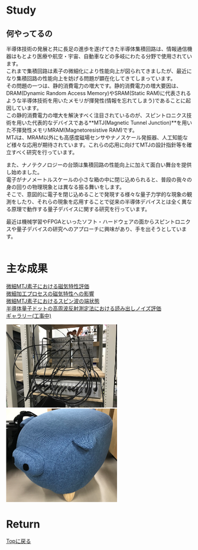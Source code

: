 <!-- Google tag (gtag.js) -->
<script async src="https://www.googletagmanager.com/gtag/js?id=G-8P412RLRC8"></script>
<script>
  window.dataLayer = window.dataLayer || [];
  function gtag(){dataLayer.push(arguments);}
  gtag('js', new Date());

  gtag('config', 'G-8P412RLRC8');
</script>

# Study
## 何やってるの
半導体技術の発展と共に長足の進歩を遂げてきた半導体集積回路は、情報通信機器はもとより医療や航空・宇宙、自動車などの多岐にわたる分野で使用されています。<br>
これまで集積回路は素子の微細化により性能向上が図られてきましたが、最近になり集積回路の性能向上を妨げる問題が顕在化してきてしまっています。<br>
その問題の一つは、静的消費電力の増大です。静的消費電力の増大要因は、DRAM(Dynamic Random Access Memory)やSRAM(Static RAM)に代表されるような半導体技術を用いたメモリが揮発性(情報を忘れてしまう)であることに起因しています。<br>
この静的消費電力の増大を解決すべく注目されているのが、スピントロニクス技術を用いた代表的なデバイスである**MTJ(Magnetic Tunnel Junction)**を用いた不揮発性メモリMRAM(Magnetoresistive RAM)です。<br>
MTJは、MRAM以外にも高感度磁場センサやナノスケール発振器、人工知能など様々な応用が期待されています。これらの応用に向けてMTJの設計指針等を確立すべく研究を行っています。<br>

また、ナノテクノロジーの台頭は集積回路の性能向上に加えて面白い舞台を提供し始めました。<br>
電子がナノメートルスケールの小さな箱の中に閉じ込められると、普段の我々の身の回りの物理現象とは異なる振る舞いをします。<br>
そこで、意図的に電子を閉じ込めることで発現する様々な量子力学的な現象の観測をしたり、それらの現象を応用することで従来の半導体デバイスとは全く異なる原理で動作する量子デバイスに関する研究を行っています。<br>

最近は機械学習やFPGAといったソフト・ハードウェアの面からスピントロニクスや量子デバイスの研究へのアプローチに興味があり、手を出そうとしています。<br><br>

# 主な成果
[微細MTJ素子における磁気特性評価](./apex2017/damping.md)<br>
[微細加工プロセスの磁気特性への影響](./apex2018/edgedamage.md)<br>
[微細MTJ素子におけるスピン波の端状態](./APL2020/spinwave.md)<br>
[半導体量子ドットの高周波反射測定法における読み出しノイズ評価](./APEX2021/rfnoise.md)<br>
[ギャラリー(工事中)](./galley/sem.md)<br>

<img src="./hako.jpg" width="300px">
<img src="./makoton.png" width="300px">

# Return
[Topに戻る](https://motoyashinozaki.github.io/minidora/)